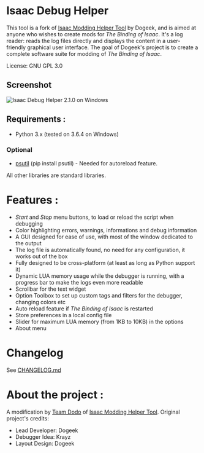 # Isaac Debug Helper

This tool is a fork of [Isaac Modding Helper Tool] by Dogeek, and is aimed at anyone who wishes to create mods for *The Binding of Isaac*. It's a log reader: reads the log files directly and displays the content in a user-friendly graphical user interface. 
The goal of Dogeek's project is to create a complete software suite for modding of *The Binding of Isaac*.

License: GNU GPL 3.0

## Screenshot
![Isaac Debug Helper 2.1.0 on Windows][pic]

[pic]: https://github.com/teamdodo/isaac-debug-helper/blob/master/pics/Isaac_Debug_Helper_2.1.0_720x480.jpg "Isaac Debug Helper 2.1.0 on Windows"


## Requirements :

 - Python 3.x (tested on 3.6.4 on Windows)
 
### Optional

 - [psutil] (pip install psutil) - Needed for autoreload feature.

 All other libraries are standard libraries.

# Features :

 - *Start* and *Stop* menu buttons, to load or reload the script when debugging
 - Color highlighting errors, warnings, informations and debug information
 - A GUI designed for ease of use, with most of the window dedicated to the output
 - The log file is automatically found, no need for any configuration, it works out of the box
 - Fully designed to be cross-platform (at least as long as Python support it)
 - Dynamic LUA memory usage while the debugger is running, with a progress bar to make the logs even more readable
 - Scrollbar for the text widget
 - Option Toolbox to set up custom tags and filters for the debugger, changing colors etc
 - Auto reload feature if *The Binding of Isaac* is restarted
 - Store preferences in a local config file
 - Slider for maximum LUA memory (from 1KB to 10KB) in the options
 - About menu

# Changelog
See [CHANGELOG.md]
# About the project :

A modification by [Team Dodo] of [Isaac Modding Helper Tool]. Original project's credits:
 - Lead Developer: Dogeek
 - Debugger Idea: Krayz
 - Layout Design: Dogeek

[CHANGELOG.md]: /CHANGELOG.md
[Isaac Modding Helper Tool]: https://github.com/Dogeek/isaac-debug-helper
[psutil]: https://github.com/giampaolo/psutil
[Team Dodo]: https://github.com/teamdodo/

